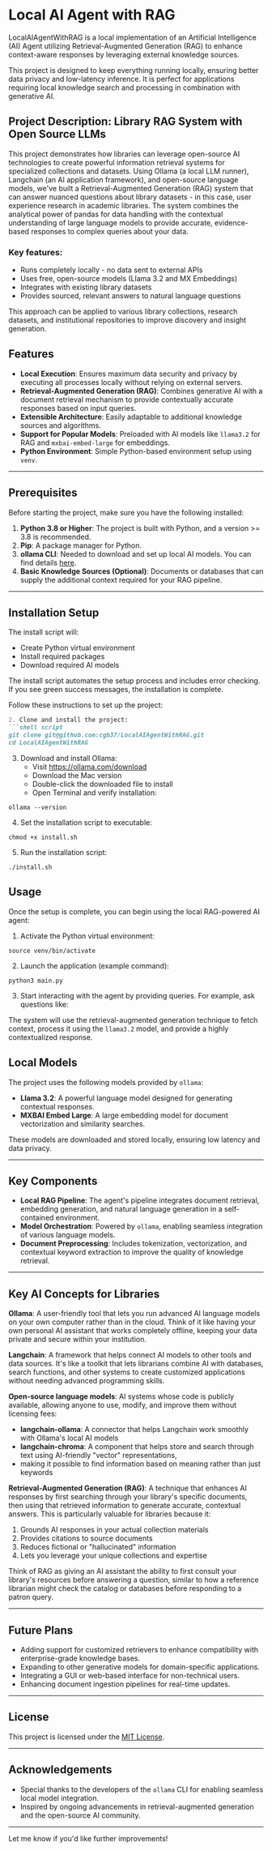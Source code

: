 # Local AI Agent with RAG

LocalAIAgentWithRAG is a local implementation of an Artificial Intelligence (AI) Agent utilizing 
Retrieval-Augmented Generation (RAG) to enhance context-aware responses by leveraging 
external knowledge sources.

This project is designed to keep everything running locally, ensuring better data privacy and 
low-latency inference. It is perfect for applications requiring local knowledge search and 
processing in combination with generative AI.


## Project Description: Library RAG System with Open Source LLMs
This project demonstrates how libraries can leverage open-source AI technologies to create powerful 
information retrieval systems for specialized collections and datasets.
Using Ollama (a local LLM runner), Langchain (an AI application framework), 
and open-source language models, we've built a Retrieval-Augmented Generation (RAG) system 
that can answer nuanced questions about library datasets - in this case, user experience research in academic libraries.
The system combines the analytical power of pandas for data handling with the contextual understanding 
of large language models to provide accurate, evidence-based responses to complex queries about your data.

### Key features:

- Runs completely locally - no data sent to external APIs
- Uses free, open-source models (Llama 3.2 and MX Embeddings)
- Integrates with existing library datasets
- Provides sourced, relevant answers to natural language questions

This approach can be applied to various library collections, research datasets, and institutional repositories to improve discovery and insight generation.


## Features

- **Local Execution**: Ensures maximum data security and privacy by executing all processes locally without relying on external servers.
- **Retrieval-Augmented Generation (RAG)**: Combines generative AI with a document retrieval mechanism to provide contextually accurate responses based on input queries.
- **Extensible Architecture**: Easily adaptable to additional knowledge sources and algorithms.
- **Support for Popular Models**: Preloaded with AI models like `llama3.2` for RAG and `mxbai-embed-large` for embeddings.
- **Python Environment**: Simple Python-based environment setup using `venv`.

---

## Prerequisites

Before starting the project, make sure you have the following installed:

1. **Python 3.8 or Higher**: The project is built with Python, and a version >= 3.8 is recommended.
2. **Pip**: A package manager for Python.
3. **ollama CLI**: Needed to download and set up local AI models. You can find details [here](https://ollama.com/).
4. **Basic Knowledge Sources (Optional)**: Documents or databases that can supply the additional context required for your RAG pipeline.

---

## Installation Setup

The install script will:
- Create Python virtual environment
- Install required packages
- Download required AI models

The install script automates the setup process and includes error checking.
If you see green success messages, the installation is complete.


Follow these instructions to set up the project:

```markdown
2. Clone and install the project:
```shell script
git clone git@github.com:cgb37/LocalAIAgentWithRAG.git
cd LocalAIAgentWithRAG
```

3. Download and install Ollama:
    - Visit https://ollama.com/download
    - Download the Mac version
    - Double-click the downloaded file to install
    - Open Terminal and verify installation:
```shell script
ollama --version
```

4. Set the installation script to executable:
```shell script
chmod +x install.sh
```

5. Run the installation script:
```shell script
./install.sh
```


## Usage

Once the setup is complete, you can begin using the local RAG-powered AI agent:

1. Activate the Python virtual environment:
```shell script
source venv/bin/activate
```

2. Launch the application (example command):
```shell script
python3 main.py
```

3. Start interacting with the agent by providing queries. For example, ask questions like:


The system will use the retrieval-augmented generation technique to fetch context, process it using the `llama3.2` model, and provide a highly contextualized response.


## Local Models

The project uses the following models provided by `ollama`:

- **Llama 3.2**: A powerful language model designed for generating contextual responses.
- **MXBAI Embed Large**: A large embedding model for document vectorization and similarity searches.

These models are downloaded and stored locally, ensuring low latency and data privacy.

---

## Key Components

- **Local RAG Pipeline**: The agent's pipeline integrates document retrieval, embedding generation, and natural language generation in a self-contained environment.
- **Model Orchestration**: Powered by `ollama`, enabling seamless integration of various language models.
- **Document Preprocessing**: Includes tokenization, vectorization, and contextual keyword extraction to improve the quality of knowledge retrieval.

---


## Key AI Concepts for Libraries

**Ollama**: A user-friendly tool that lets you run advanced AI language models on your own computer rather than in the cloud. 
Think of it like having your own personal AI assistant that works completely offline, 
keeping your data private and secure within your institution.

**Langchain**: A framework that helps connect AI models to other tools and data sources. 
It's like a toolkit that lets librarians combine AI with databases, search functions, and other systems to create 
customized applications without needing advanced programming skills.

**Open-source language models**: AI systems whose code is publicly available, allowing anyone to use, modify, and improve them without licensing fees:
- **langchain-ollama**: A connector that helps Langchain work smoothly with Ollama's local AI models
- **langchain-chroma**: A component that helps store and search through text using AI-friendly "vector" representations, 
- making it possible to find information based on meaning rather than just keywords

**Retrieval-Augmented Generation (RAG)**: A technique that enhances AI responses by first searching through your library's specific documents, 
then using that retrieved information to generate accurate, contextual answers. This is particularly valuable for libraries because it:
1. Grounds AI responses in your actual collection materials
2. Provides citations to source documents
3. Reduces fictional or "hallucinated" information
4. Lets you leverage your unique collections and expertise

Think of RAG as giving an AI assistant the ability to first consult your library's resources before answering a question, similar to how a reference librarian might check the catalog or databases before responding to a patron query.


---

## Future Plans

- Adding support for customized retrievers to enhance compatibility with enterprise-grade knowledge bases.
- Expanding to other generative models for domain-specific applications.
- Integrating a GUI or web-based interface for non-technical users.
- Enhancing document ingestion pipelines for real-time updates.

---



## License

This project is licensed under the [MIT License](LICENSE).

---

## Acknowledgements

- Special thanks to the developers of the `ollama` CLI for enabling seamless local model integration.
- Inspired by ongoing advancements in retrieval-augmented generation and the open-source AI community.

---

Let me know if you'd like further improvements!